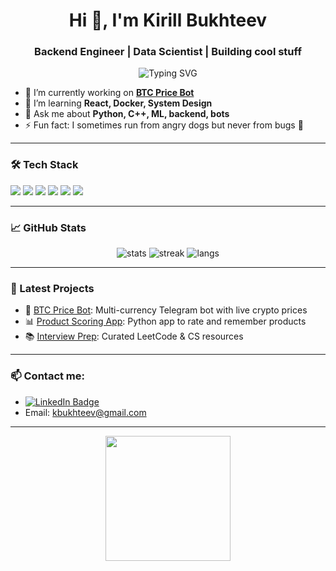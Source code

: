 <h1 align="center">Hi 👋, I'm Kirill Bukhteev</h1>
<h3 align="center">Backend Engineer | Data Scientist | Building cool stuff</h3>

<p align="center">
  <img src="https://readme-typing-svg.demolab.com?font=Fira+Code&pause=1000&width=435&lines=Software+Engineer+%7C+Python+%26+C%2B%2B+fan;ML+%7C+Backend+%7C+Automation+;Always+learning+something+new!" alt="Typing SVG" />
</p>

- 🔭 I’m currently working on **[BTC Price Bot](https://github.com/hse7771/btc-price-bot)**  
- 🌱 I’m learning **React, Docker, System Design**  
- 💬 Ask me about **Python, C++, ML, backend, bots**
- ⚡ Fun fact: I sometimes run from angry dogs but never from bugs 🐛

---

### 🛠️ Tech Stack
<p align="left">
  <img src="https://img.shields.io/badge/Python-3670A0?style=for-the-badge&logo=python&logoColor=ffdd54"/>
  <img src="https://img.shields.io/badge/C++-00599C?style=for-the-badge&logo=c%2B%2B&logoColor=white"/>
  <img src="https://img.shields.io/badge/SQL-025E8C?style=for-the-badge&logo=postgresql&logoColor=white"/>
  <img src="https://img.shields.io/badge/Docker-2496ED?style=for-the-badge&logo=docker&logoColor=white"/>
  <img src="https://img.shields.io/badge/Telegram%20Bots-2CA5E0?style=for-the-badge&logo=telegram&logoColor=white"/>
  <img src="https://img.shields.io/badge/Git-F05032?style=for-the-badge&logo=git&logoColor=white"/>
</p>

---

### 📈 GitHub Stats
<p align="center">
  <img src="https://github-readme-stats.vercel.app/api?username=hse7771&show_icons=true&theme=github_dark" alt="stats"/>
  <img src="https://github-readme-streak-stats.herokuapp.com?user=hse7771&theme=github-dark&date_format=M%20j%5B%2C%20Y%5D" alt="streak"/>
  <img src="https://github-readme-stats.vercel.app/api/top-langs/?username=hse7771&layout=compact&theme=github_dark" alt="langs"/>
</p>

---

### 🚀 Latest Projects
- 🦾 [BTC Price Bot](https://github.com/hse7771/btc-price-bot): Multi-currency Telegram bot with live crypto prices
- 📊 [Product Scoring App](https://github.com/hse7771/product-scorer): Python app to rate and remember products
- 📚 [Interview Prep](https://github.com/hse7771/interview-prep): Curated LeetCode & CS resources

---

### 📫 Contact me:
- [![LinkedIn Badge](https://img.shields.io/badge/LinkedIn-0077B5?style=flat-square&logo=linkedin&logoColor=white)](https://linkedin.com/in/yourusername)
- Email: kbukhteev@gmail.com

---

<!-- Optional: cool ascii or gif -->

<p align="center">
  <img src="https://media.giphy.com/media/qgQUggAC3Pfv687qPC/giphy.gif" width="200"/>
</p>